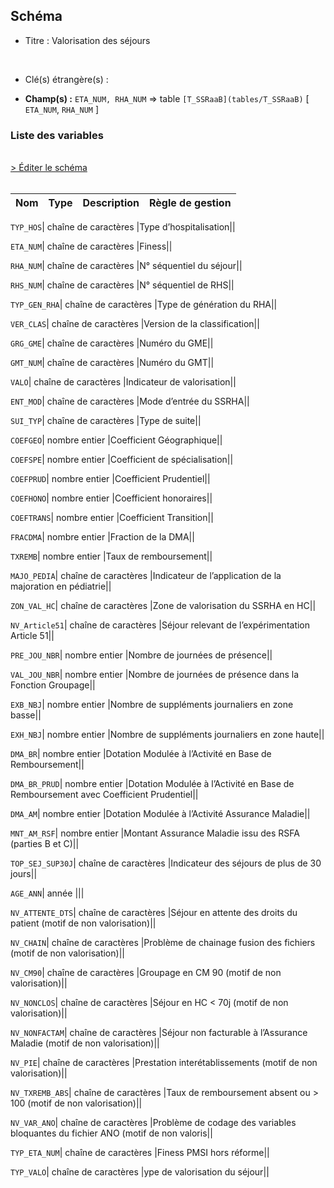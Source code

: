 ## Schéma


- Titre : Valorisation des séjours
<br />



- Clé(s) étrangère(s) : <br />

- **Champ(s) :** `ETA_NUM, RHA_NUM`
  => table `[T_SSRaaB](tables/T_SSRaaB)` [ `ETA_NUM`, `RHA_NUM` ]<br />

 
### Liste des variables
<br />
<div>
    <a href="https://gitlab.com/healthdatahub/applications-du-hdh/schema-snds/-/tree/master/schemas/PMSI SSR/T_SSRaaVALO.json"
       target="_blank" rel="noopener noreferrer">> Éditer le schéma</a>
</div>
<br />

Nom | Type | Description | Règle de gestion
-|-|-|-



`TYP_HOS`| chaîne de caractères |Type d’hospitalisation||

`ETA_NUM`| chaîne de caractères |Finess||

`RHA_NUM`| chaîne de caractères |N° séquentiel du séjour||

`RHS_NUM`| chaîne de caractères |N° séquentiel de RHS||

`TYP_GEN_RHA`| chaîne de caractères |Type de génération du RHA||

`VER_CLAS`| chaîne de caractères |Version de la classification||

`GRG_GME`| chaîne de caractères |Numéro du GME||

`GMT_NUM`| chaîne de caractères |Numéro du GMT||

`VALO`| chaîne de caractères |Indicateur de valorisation||

`ENT_MOD`| chaîne de caractères |Mode d’entrée du SSRHA||

`SUI_TYP`| chaîne de caractères |Type de suite||

`COEFGEO`| nombre entier |Coefficient Géographique||

`COEFSPE`| nombre entier |Coefficient de spécialisation||

`COEFPRUD`| nombre entier |Coefficient Prudentiel||

`COEFHONO`| nombre entier |Coefficient honoraires||

`COEFTRANS`| nombre entier |Coefficient Transition||

`FRACDMA`| nombre entier |Fraction de la DMA||

`TXREMB`| nombre entier |Taux de remboursement||

`MAJO_PEDIA`| chaîne de caractères |Indicateur de l’application de la majoration en pédiatrie||

`ZON_VAL_HC`| chaîne de caractères |Zone de valorisation du SSRHA en HC||

`NV_Article51`| chaîne de caractères |Séjour relevant de l’expérimentation Article 51||

`PRE_JOU_NBR`| nombre entier |Nombre de journées de présence||

`VAL_JOU_NBR`| nombre entier |Nombre de journées de présence dans la Fonction Groupage||

`EXB_NBJ`| nombre entier |Nombre de suppléments journaliers en zone basse||

`EXH_NBJ`| nombre entier |Nombre de suppléments journaliers en zone haute||

`DMA_BR`| nombre entier |Dotation Modulée à l’Activité en Base de Remboursement||

`DMA_BR_PRUD`| nombre entier |Dotation Modulée à l’Activité en Base de Remboursement avec Coefficient Prudentiel||

`DMA_AM`| nombre entier |Dotation Modulée à l’Activité Assurance Maladie||

`MNT_AM_RSF`| nombre entier |Montant Assurance Maladie issu des RSFA (parties B et C)||

`TOP_SEJ_SUP30J`| chaîne de caractères |Indicateur des séjours de plus de 30 jours||

`AGE_ANN`| année |||

`NV_ATTENTE_DTS`| chaîne de caractères |Séjour en attente des droits du patient (motif de non valorisation)||

`NV_CHAIN`| chaîne de caractères |Problème de chainage fusion des fichiers (motif de non valorisation)||

`NV_CM90`| chaîne de caractères |Groupage en CM 90 (motif de non valorisation)||

`NV_NONCLOS`| chaîne de caractères |Séjour en HC < 70j (motif de non valorisation)||

`NV_NONFACTAM`| chaîne de caractères |Séjour non facturable à l’Assurance Maladie (motif de non valorisation)||

`NV_PIE`| chaîne de caractères |Prestation interétablissements (motif de non valorisation)||

`NV_TXREMB_ABS`| chaîne de caractères |Taux de remboursement absent ou > 100 (motif de non valorisation)||

`NV_VAR_ANO`| chaîne de caractères |Problème de codage des variables bloquantes du fichier ANO (motif de non valoris||

`TYP_ETA_NUM`| chaîne de caractères |Finess PMSI hors réforme||

`TYP_VALO`| chaîne de caractères |ype de valorisation du séjour||
